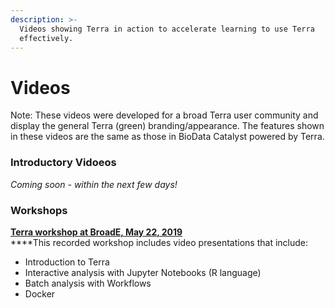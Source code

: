 ```yaml
---
description: >-
  Videos showing Terra in action to accelerate learning to use Terra
  effectively.
---
```


# Videos



Note: These videos were developed for a broad Terra user community and display the general Terra \(green\) branding/appearance. The features shown in these videos are the same as those in BioData Catalyst powered by Terra.

### Introductory Vidoeos

_Coming  soon - within the next few days!_

### Workshops

[**Terra workshop at BroadE, May 22, 2019**](https://support.terra.bio/hc/en-us/articles/360028444332-Terra-workshop-at-BroadE-May-22-2019)  
****This recorded workshop includes video presentations that include:

* Introduction to Terra
* Interactive analysis with Jupyter Notebooks \(R language\)
* Batch analysis with Workflows
* Docker



